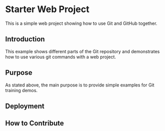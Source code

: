 # Starter Web Project

This is a simple web project showing how to use Git and GitHub together.

## Introduction

This example shows different parts of the Git repository and demonstrates how to use various git commands with a web project.

## Purpose

As stated above, the main purpose is to provide simple examples for Git training demos.

## Deployment

## How to Contribute